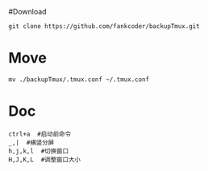 #Download

```
git clone https://github.com/fankcoder/backupTmux.git
```

# Move

```
mv ./backupTmux/.tmux.conf ~/.tmux.conf
```

# Doc

```
ctrl+a  #启动前命令
_,|  #横竖分屏
h,j,k,l  #切换窗口
H,J,K,L  #调整窗口大小
```
